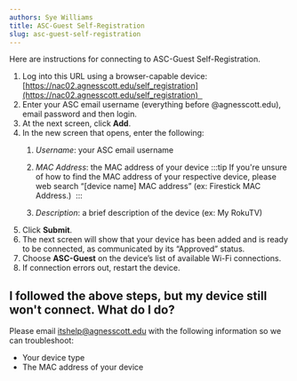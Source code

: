```yaml
---
authors: Sye Williams
title: ASC-Guest Self-Registration
slug: asc-guest-self-registration
---
```


Here are instructions for connecting to ASC-Guest Self-Registration. 

1. Log into this URL using a browser-capable device: [https://nac02.agnesscott.edu/self_registration](https://nac02.agnesscott.edu/self_registration)  
2. Enter your ASC email username (everything before @agnesscott.edu), email password and then login. 
3. At the next screen, click **Add**. 
4. In the new screen that opens, enter the following: 
	1. *Username*: your ASC email username 
	2. *MAC Address*: the MAC address of your device
:::tip
If you're unsure of how to find the MAC address of your respective device, please web search “[device name] MAC address” (ex: Firestick MAC Address.) 
:::
   	
    3. *Description*: a brief description of the device (ex: My RokuTV) 
5. Click **Submit**. 
6. The next screen will show that your device has been added and is ready to be connected, as communicated by its “Approved” status. 
7. Choose **ASC-Guest** on the device’s list of available Wi-Fi connections. 
8. If connection errors out, restart the device. 

## I followed the above steps, but my device still won't connect. What do I do?

Please email itshelp@agnesscott.edu with the following information so we can troubleshoot:  

- Your device type  
- The MAC address of your device 
